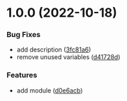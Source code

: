 # 1.0.0 (2022-10-18)


### Bug Fixes

* add description ([3fc81a6](https://github.com/data-platform-hq/terraform-azurerm-subnet/commit/3fc81a6353e3f8294555ad4698133d5f3bfc66e2))
* remove unused variables ([d41728d](https://github.com/data-platform-hq/terraform-azurerm-subnet/commit/d41728d2da0b09e322418ac0c0cc32cb763900a6))


### Features

* add module ([d0e6acb](https://github.com/data-platform-hq/terraform-azurerm-subnet/commit/d0e6acb06e185a338cd4392798d9b30a63dfc05b))
